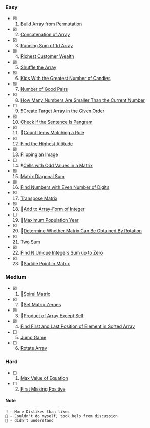 ### Easy

- [x]  1. [Build Array from Permutation](https://leetcode.com/problems/build-array-from-permutation/)
- [x]  2. [Concatenation of Array](https://leetcode.com/problems/concatenation-of-array/)
- [x]  3. [Running Sum of 1d Array](https://leetcode.com/problems/running-sum-of-1d-array/)
- [x]  4. [Richest Customer Wealth](https://leetcode.com/problems/richest-customer-wealth/)
- [x]  5. [Shuffle the Array](https://leetcode.com/problems/shuffle-the-array/)
- [x]  6. [Kids With the Greatest Number of Candies](https://leetcode.com/problems/kids-with-the-greatest-number-of-candies/)
- [x]  7. [Number of Good Pairs](https://leetcode.com/problems/number-of-good-pairs/)
- [x]  8. [How Many Numbers Are Smaller Than the Current Number](https://leetcode.com/problems/how-many-numbers-are-smaller-than-the-current-number/)
- [ ]  9. ‼️[Create Target Array in the Given Order](https://leetcode.com/problems/create-target-array-in-the-given-order/)
- [x]  10. [Check if the Sentence Is Pangram](https://leetcode.com/problems/check-if-the-sentence-is-pangram/)
- [x]  11. 🛑[Count Items Matching a Rule](https://leetcode.com/problems/count-items-matching-a-rule/)
- [x]  12. [Find the Highest Altitude](https://leetcode.com/problems/find-the-highest-altitude/)
- [x]  13. [Flipping an Image](https://leetcode.com/problems/flipping-an-image/)
- [ ]  14. ‼️[Cells with Odd Values in a Matrix](https://leetcode.com/problems/cells-with-odd-values-in-a-matrix/)
- [x]  15. [Matrix Diagonal Sum](https://leetcode.com/problems/matrix-diagonal-sum/)
- [x]  16. [Find Numbers with Even Number of Digits](https://leetcode.com/problems/find-numbers-with-even-number-of-digits/)
- [x]  17. [Transpose Matrix](https://leetcode.com/problems/transpose-matrix/)
- [x]  18. 🛑[Add to Array-Form of Integer](https://leetcode.com/problems/add-to-array-form-of-integer/)
- [ ]  19. 🚧[Maximum Population Year](https://leetcode.com/problems/maximum-population-year/)
- [x]  20. 🛑[Determine Whether Matrix Can Be Obtained By Rotation](https://leetcode.com/problems/determine-whether-matrix-can-be-obtained-by-rotation/)
- [x]  21. [Two Sum](https://leetcode.com/problems/two-sum/)
- [x]  22. [Find N Unique Integers Sum up to Zero](https://leetcode.com/problems/find-n-unique-integers-sum-up-to-zero/)
- [x]  23. 🛑[Saddle Point In Matrix](https://leetcode.com/problems/lucky-numbers-in-a-matrix/)

### Medium

- [x]  1. 🛑[Spiral Matrix](https://leetcode.com/problems/spiral-matrix/)
- [x]  2. 🛑[Set Matrix Zeroes](https://leetcode.com/problems/set-matrix-zeroes/)
- [x]  3. 🛑[Product of Array Except Self](https://leetcode.com/problems/product-of-array-except-self/)
- [x]  4. [Find First and Last Position of Element in Sorted Array](https://leetcode.com/problems/find-first-and-last-position-of-element-in-sorted-array/)
- [ ]  5. [Jump Game](https://leetcode.com/problems/jump-game/)
- [ ]  6. [Rotate Array](https://leetcode.com/problems/rotate-array/)

### Hard

- [ ]  1. [Max Value of Equation](https://leetcode.com/problems/max-value-of-equation/)
- [ ]  2. [First Missing Positive](https://leetcode.com/problems/first-missing-positive/)

#### Note
```
‼ - More Dislikes than likes
🛑 - Couldn't do myself, took help from discussion
🚧 - didn't understand
```
